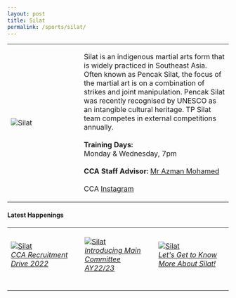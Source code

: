 ```yaml
---
layout: post
title: Silat
permalink: /sports/silat/
---
```

<table>
    <tr>
        <td style="width:33%"><image src="/images/CCA_silat.jpg" style="display:block;margin-left:auto;margin-right:auto;" alt="Silat"></image></td>
        <td>
            <p>
                Silat is an indigenous martial arts form that is widely practiced in Southeast Asia. Often known as Pencak Silat, the focus of the martial art is on a combination of strikes and joint manipulation. Pencak Silat was recently recognised by UNESCO as an intangible cultural heritage. TP Silat team competes in external competitions annually.<br>
                <br>
                <b>Training Days:</b><br>
                Monday & Wednesday, 7pm<br>
                <br>
                <b>CCA Staff Advisor:</b> <a href="mailto:Azman_MOHAMED@TP.EDU.SG">Mr Azman Mohamed</a><br>
                <br>
                CCA <a href="https://www.instagram.com/tpsilat">Instagram</a>
            </p>
        </td>
    </tr>
</table>


#### Latest Happenings

<table>
    <tr>
        <td style="width:33%"><br>
            <a href="https://www.instagram.com/p/CcsSsM1hGzG/">
                <image src="/images/Sports/SILAT_CCA Recruitment Drive 2022.png" style="display:block;margin-left:auto;margin-right:auto;" alt="Silat">
                <h6 style="margin-top:0%">CCA Recruitment Drive 2022</h6>
                </image>
            </a>
        </td>
        <td style="width:33%"><br>
            <a href="https://www.instagram.com/p/CbAMuDHB6UL/">
                <image src="/images/Sports/SILAT_Introducing Main Committee AY22-23.png" style="display:block;margin-left:auto;margin-right:auto;" alt="Silat">
                <h6 style="margin-top:0%">Introducing Main Committee AY22/23</h6>
                </image>
            </a>
        </td>
        <td style="width:33%"><br>
            <a href="https://www.instagram.com/p/CWcX-tqh_Hc/">
                <image src="/images/Sports/SILAT_Lets Get to Know More About Silat.png" style="display:block;margin-left:auto;margin-right:auto;" alt="Silat">
                <h6 style="margin-top:0%">Let's Get to Know More About Silat!</h6>
                </image>
            </a>
        </td>
    </tr>
</table>